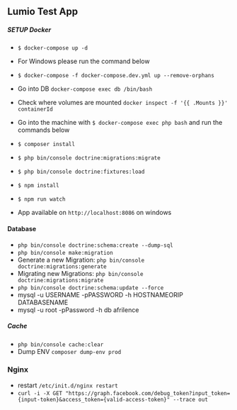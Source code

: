 ## Lumio Test App
##### SETUP Docker
* `$ docker-compose up -d`
* For Windows please run the command below
* `$ docker-compose -f docker-compose.dev.yml up --remove-orphans`
* Go into DB `docker-compose exec db /bin/bash`
* Check where volumes are mounted `docker inspect -f '{{ .Mounts }}' containerId`

* Go into the machine with `$ docker-compose exec php bash` and run the commands below
* `$ composer install`
* `$ php bin/console doctrine:migrations:migrate`
* `$ php bin/console doctrine:fixtures:load`
* `$ npm install`
* `$ npm run watch`
* App available on `http://localhost:8086` on windows

#### Database
* `php bin/console doctrine:schema:create --dump-sql`
* `php bin/console make:migration`
* Generate a new Migration: `php bin/console doctrine:migrations:generate`
* Migrating new Migrations: `php bin/console doctrine:migrations:migrate`
* `php bin/console doctrine:schema:update --force`
* mysql -u USERNAME -pPASSWORD -h HOSTNAMEORIP DATABASENAME
* mysql -u root -pPassword -h db afrilence


##### Cache
* `php bin/console cache:clear`
* Dump ENV  `composer dump-env prod`


### Nginx
* restart `/etc/init.d/nginx restart`
* `curl -i -X GET "https://graph.facebook.com/debug_token?input_token={input-token}&access_token={valid-access-token}" --trace out`
